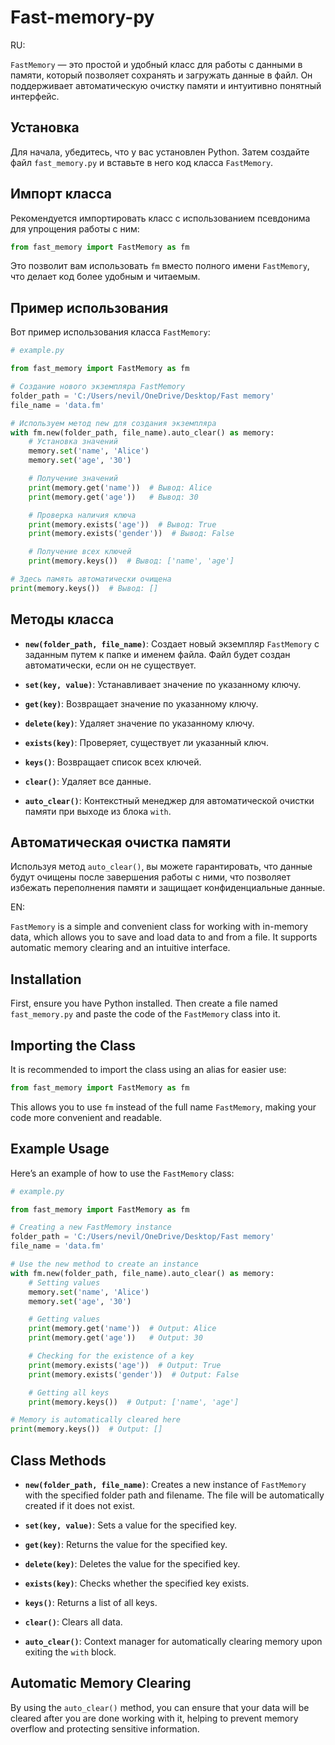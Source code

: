 # Fast-memory-py
RU:

`FastMemory` — это простой и удобный класс для работы с данными в памяти, который позволяет сохранять и загружать данные в файл. Он поддерживает автоматическую очистку памяти и интуитивно понятный интерфейс.

## Установка

Для начала, убедитесь, что у вас установлен Python. Затем создайте файл `fast_memory.py` и вставьте в него код класса `FastMemory`.

## Импорт класса

Рекомендуется импортировать класс с использованием псевдонима для упрощения работы с ним:

```python
from fast_memory import FastMemory as fm
```

Это позволит вам использовать `fm` вместо полного имени `FastMemory`, что делает код более удобным и читаемым.

## Пример использования

Вот пример использования класса `FastMemory`:

```python
# example.py

from fast_memory import FastMemory as fm

# Создание нового экземпляра FastMemory
folder_path = 'C:/Users/nevil/OneDrive/Desktop/Fast memory'
file_name = 'data.fm'

# Используем метод new для создания экземпляра
with fm.new(folder_path, file_name).auto_clear() as memory:
    # Установка значений
    memory.set('name', 'Alice')
    memory.set('age', '30')

    # Получение значений
    print(memory.get('name'))  # Вывод: Alice
    print(memory.get('age'))   # Вывод: 30

    # Проверка наличия ключа
    print(memory.exists('age'))  # Вывод: True
    print(memory.exists('gender'))  # Вывод: False

    # Получение всех ключей
    print(memory.keys())  # Вывод: ['name', 'age']

# Здесь память автоматически очищена
print(memory.keys())  # Вывод: []
```

## Методы класса

- **`new(folder_path, file_name)`**: Создает новый экземпляр `FastMemory` с заданным путем к папке и именем файла. Файл будет создан автоматически, если он не существует.
  
- **`set(key, value)`**: Устанавливает значение по указанному ключу.

- **`get(key)`**: Возвращает значение по указанному ключу.

- **`delete(key)`**: Удаляет значение по указанному ключу.

- **`exists(key)`**: Проверяет, существует ли указанный ключ.

- **`keys()`**: Возвращает список всех ключей.

- **`clear()`**: Удаляет все данные.

- **`auto_clear()`**: Контекстный менеджер для автоматической очистки памяти при выходе из блока `with`.

## Автоматическая очистка памяти

Используя метод `auto_clear()`, вы можете гарантировать, что данные будут очищены после завершения работы с ними, что позволяет избежать переполнения памяти и защищает конфиденциальные данные.

EN:

`FastMemory` is a simple and convenient class for working with in-memory data, which allows you to save and load data to and from a file. It supports automatic memory clearing and an intuitive interface.

## Installation

First, ensure you have Python installed. Then create a file named `fast_memory.py` and paste the code of the `FastMemory` class into it.

## Importing the Class

It is recommended to import the class using an alias for easier use:

```python
from fast_memory import FastMemory as fm
```

This allows you to use `fm` instead of the full name `FastMemory`, making your code more convenient and readable.

## Example Usage

Here’s an example of how to use the `FastMemory` class:

```python
# example.py

from fast_memory import FastMemory as fm

# Creating a new FastMemory instance
folder_path = 'C:/Users/nevil/OneDrive/Desktop/Fast memory'
file_name = 'data.fm'

# Use the new method to create an instance
with fm.new(folder_path, file_name).auto_clear() as memory:
    # Setting values
    memory.set('name', 'Alice')
    memory.set('age', '30')

    # Getting values
    print(memory.get('name'))  # Output: Alice
    print(memory.get('age'))   # Output: 30

    # Checking for the existence of a key
    print(memory.exists('age'))  # Output: True
    print(memory.exists('gender'))  # Output: False

    # Getting all keys
    print(memory.keys())  # Output: ['name', 'age']

# Memory is automatically cleared here
print(memory.keys())  # Output: []
```

## Class Methods

- **`new(folder_path, file_name)`**: Creates a new instance of `FastMemory` with the specified folder path and filename. The file will be automatically created if it does not exist.
  
- **`set(key, value)`**: Sets a value for the specified key.

- **`get(key)`**: Returns the value for the specified key.

- **`delete(key)`**: Deletes the value for the specified key.

- **`exists(key)`**: Checks whether the specified key exists.

- **`keys()`**: Returns a list of all keys.

- **`clear()`**: Clears all data.

- **`auto_clear()`**: Context manager for automatically clearing memory upon exiting the `with` block.

## Automatic Memory Clearing

By using the `auto_clear()` method, you can ensure that your data will be cleared after you are done working with it, helping to prevent memory overflow and protecting sensitive information.
